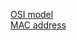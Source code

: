 [OSI model](https://en.wikipedia.org/wiki/OSI_model)\
[MAC address](https://en.wikipedia.org/wiki/MAC_address)

